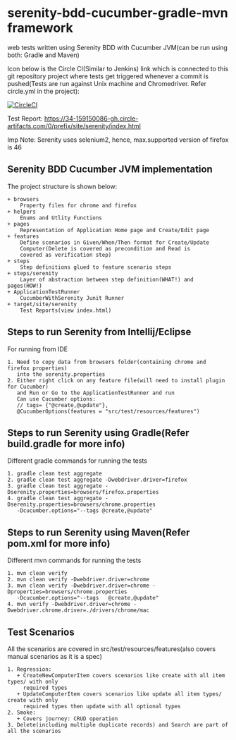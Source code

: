 # serenity-bdd-cucumber-gradle-mvn framework
web tests written using Serenity BDD with Cucumber JVM(can be run using both: Gradle and Maven)

Icon below is the Circle CI(Similar to Jenkins) link which is connected to this git repository project where tests get triggered whenever a commit is pushed(Tests are run against Unix machine and Chromedriver. Refer circle.yml in the project): 

[![CircleCI](https://circleci.com/gh/vivekmahajan29/web-test.svg?style=svg)](https://circleci.com/gh/vivekmahajan29/web-test)

Test Report: https://34-159150086-gh.circle-artifacts.com/0/prefix/site/serenity/index.html

Imp Note: Serenity uses selenium2, hence, max.supported version of firefox is 46

## Serenity BDD Cucumber JVM implementation

The project structure is shown below:
````
+ browsers
    Property files for chrome and firefox
+ helpers
    Enums and Utlity Functions
+ pages
    Representation of Application Home page and Create/Edit page
+ features
    Define scenarios in Given/When/Then format for Create/Update 
    Computer(Delete is covered as precondition and Read is  
    covered as verification step)
+ steps
    Step definitions glued to feature scenario steps
+ steps/serenity
    Layer of abstraction between step definition(WHAT!) and pages(HOW!)
+ ApplicationTestRunner
    CucumberWithSerenity Junit Runner
+ target/site/serenity
    Test Reports(view index.html)
````

## Steps to run Serenity from Intellij/Eclipse

For running from IDE
````
1. Need to copy data from browsers folder(containing chrome and firefox properties)
   into the serenity.properties
2. Either right click on any feature file(will need to install plugin for Cucumber)
   and Run or Go to the ApplicationTestRunner and run
   Can use Cucumber options: 
   // tags= {"@create,@update"},
   @CucumberOptions(features = "src/test/resources/features")
````

## Steps to run Serenity using Gradle(Refer build.gradle for more info)
Different gradle commands for running the tests
````
1. gradle clean test aggregate
2. gradle clean test aggregate -Dwebdriver.driver=firefox
3. gradle clean test aggregate -Dserenity.properties=browsers/firefox.properties 
4. gradle clean test aggregate -Dserenity.properties=browsers/chrome.properties
   -Dcucumber.options="--tags @create,@update"
````
## Steps to run Serenity using Maven(Refer pom.xml for more info)
Different mvn commands for running the tests
````
1. mvn clean verify
2. mvn clean verify -Dwebdriver.driver=chrome
3. mvn clean verify -Dwebdriver.driver=chrome -Dproperties=browsers/chrome.properties
   -Dcucumber.options="--tags   @create,@update"
4. mvn verify -Dwebdriver.driver=chrome -Dwebdriver.chrome.driver=./drivers/chrome/mac
````
## Test Scenarios
All the scenarios are covered in src/test/resources/features(also covers manual scenarios 
as it is a spec)
````
1. Regression:
   + CreateNewComputerItem covers scenarios like create with all item types/ with only
     required types
   + UpdateComputerItem covers scenarios like update all item types/ create with only
     required types then update with all optional types
2. Smoke:
   + Covers journey: CRUD operation
3. Delete(including multiple duplicate records) and Search are part of all the scenarios   
````

